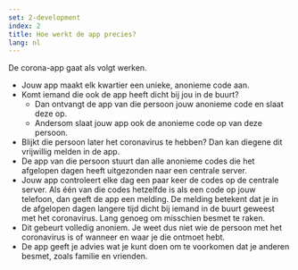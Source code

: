 ```yaml
---
set: 2-development
index: 2
title: Hoe werkt de app precies?
lang: nl
---
```


De corona-app gaat als volgt werken.

- Jouw app maakt elk kwartier een unieke, anonieme code aan.
- Komt iemand die ook de app heeft dicht bij jou in de buurt? 
    - Dan ontvangt de app van die persoon jouw anonieme code en slaat deze op. 
    - Andersom slaat jouw app ook de anonieme code op van deze persoon. 
- Blijkt die persoon later het coronavirus te hebben? Dan kan diegene dit vrijwillig melden in de app.
- De app van die persoon stuurt dan alle anonieme codes die het afgelopen dagen heeft uitgezonden naar een centrale server.
- Jouw app controleert elke dag een paar keer de codes op de centrale server. Als één van die codes hetzelfde is als een code op jouw telefoon, dan geeft de app een melding. De melding betekent dat je in de afgelopen dagen langere tijd dicht bij iemand in de buurt geweest met het coronavirus. Lang genoeg om misschien besmet te raken. 
- Dit gebeurt volledig anoniem. Je weet dus niet wie de persoon met het coronavirus is of wanneer en waar je die ontmoet hebt.
- De app geeft je advies wat je kunt doen om te voorkomen dat je anderen besmet, zoals familie en vrienden.

